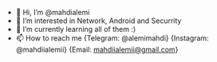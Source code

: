 - 👋 Hi, I’m @mahdialemi
- 👀 I’m interested in Network, Android and Securrity
- 🌱 I’m currently learning all of them :)
- 📫 How to reach me {Telegram: @alemimahdi} {Instagram: @mahdiialemii} {Email: mahdiialemii@gmail.com}

